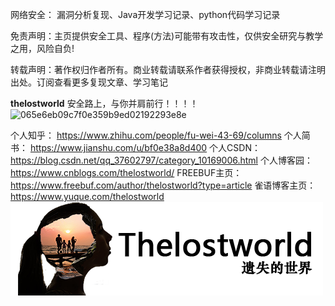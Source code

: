 网络安全：
漏洞分析复现、Java开发学习记录、python代码学习记录

免责声明：主页提供安全工具、程序(方法)可能带有攻击性，仅供安全研究与教学之用，风险自负!

转载声明：著作权归作者所有。商业转载请联系作者获得授权，非商业转载请注明出处。订阅查看更多复现文章、学习笔记

**thelostworld**
安全路上，与你并肩前行！！！！
![065e6eb09c7f0e359b9ed02192293e8e](README.resources/扫码_搜索联合传播样式-白色版.png)

个人知乎：
https://www.zhihu.com/people/fu-wei-43-69/columns
个人简书：
https://www.jianshu.com/u/bf0e38a8d400
个人CSDN：
https://blog.csdn.net/qq_37602797/category_10169006.html
个人博客园：
https://www.cnblogs.com/thelostworld/
FREEBUF主页：
https://www.freebuf.com/author/thelostworld?type=article
雀语博客主页：
https://www.yuque.com/thelostworld
![fe3787bf5e9e95ca4d9bab0a81b67b6b](README.resources/logo.png)


